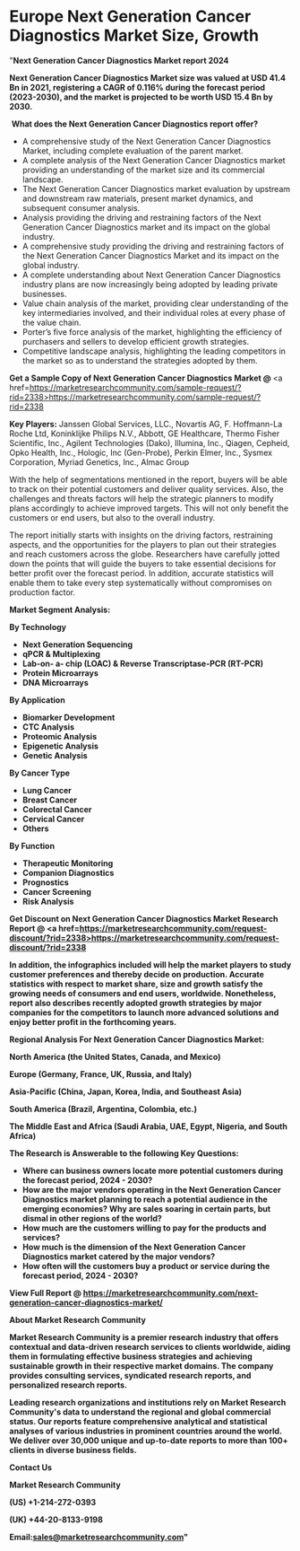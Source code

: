 # Europe Next Generation Cancer Diagnostics Market Size, Growth
"<strong>Next Generation Cancer Diagnostics Market report 2024</strong>

<strong>Next Generation Cancer Diagnostics Market size was valued at USD 41.4 Bn  in 2021, registering a CAGR of 0.116% during the forecast period (2023-2030), and the market is projected to be worth USD 15.4 Bn by 2030.</strong>

 <strong><b>What does the Next Generation Cancer Diagnostics report offer?</b></strong>
<ul>
  <li>A comprehensive study of the Next Generation Cancer Diagnostics Market, including complete evaluation of the parent market.</li>
  <li>A complete analysis of the Next Generation Cancer Diagnostics market providing an understanding of the market size and its commercial landscape.</li>
  <li>The Next Generation Cancer Diagnostics market evaluation by upstream and downstream raw materials, present market dynamics, and subsequent consumer analysis.</li>
  <li>Analysis providing the driving and restraining factors of the Next Generation Cancer Diagnostics market and its impact on the global industry.</li>
  <li>A comprehensive study providing the driving and restraining factors of the Next Generation Cancer Diagnostics Market and its impact on the global industry.</li>
  <li>A complete understanding about Next Generation Cancer Diagnostics industry plans are now increasingly being adopted by leading private businesses.</li>
  <li>Value chain analysis of the market, providing clear understanding of the key intermediaries involved, and their individual roles at every phase of the value chain.</li>
  <li>Porter’s five force analysis of the market, highlighting the efficiency of purchasers and sellers to develop efficient growth strategies.</li>
  <li>Competitive landscape analysis, highlighting the leading competitors in the market so as to understand the strategies adopted by them.</li>
</ul>

<strong>Get a Sample Copy of Next Generation Cancer Diagnostics Market @ </strong><a href=https://marketresearchcommunity.com/sample-request/?rid=2338><u>https://marketresearchcommunity.com/sample-request/?rid=2338</u></a>

<strong>Key Players:</strong> 
Janssen Global Services, LLC., Novartis AG, F. Hoffmann-La Roche Ltd, Koninklijke Philips N.V., Abbott, GE Healthcare, Thermo Fisher Scientific, Inc., Agilent Technologies (Dako), Illumina, Inc., Qiagen, Cepheid, Opko Health, Inc., Hologic, Inc (Gen-Probe), Perkin Elmer, Inc., Sysmex Corporation, Myriad Genetics, Inc., Almac Group

With the help of segmentations mentioned in the report, buyers will be able to track on their potential customers and deliver quality services. Also, the challenges and threats factors will help the strategic planners to modify plans accordingly to achieve improved targets. This will not only benefit the customers or end users, but also to the overall industry.

The report initially starts with insights on the driving factors, restraining aspects, and the opportunities for the players to plan out their strategies and reach customers across the globe. Researchers have carefully jotted down the points that will guide the buyers to take essential decisions for better profit over the forecast period. In addition, accurate statistics will enable them to take every step systematically without compromises on production factor.

<strong>Market Segment Analysis:</strong>


<strong><strong>By Technology</strong></h4>
<ul>
 	<li>Next Generation Sequencing</li>
 	<li>qPCR &amp; Multiplexing</li>
 	<li>Lab-on- a- chip (LOAC) &amp; Reverse Transcriptase-PCR (RT-PCR)</li>
 	<li>Protein Microarrays</li>
 	<li>DNA Microarrays</li>
</ul>
<strong><strong>By Application </strong></h4>
<ul>
 	<li>Biomarker Development</li>
 	<li>CTC Analysis</li>
 	<li>Proteomic Analysis</li>
 	<li>Epigenetic Analysis</li>
 	<li>Genetic Analysis</li>
</ul>
<strong><strong>By Cancer Type </strong></h4>
<ul>
 	<li>Lung Cancer</li>
 	<li>Breast Cancer</li>
 	<li>Colorectal Cancer</li>
 	<li>Cervical Cancer</li>
 	<li>Others</li>
</ul>
<strong><strong>By Function </strong></h4>
<ul>
 	<li>Therapeutic Monitoring</li>
 	<li>Companion Diagnostics</li>
 	<li>Prognostics</li>
 	<li>Cancer Screening</li>
 	<li>Risk Analysis</li>
</ul>

<strong>Get Discount on Next Generation Cancer Diagnostics Market Research Report @ </b></strong><a href=https://marketresearchcommunity.com/request-discount/?rid=2338><u>https://marketresearchcommunity.com/request-discount/?rid=2338</u></a>

In addition, the infographics included will help the market players to study customer preferences and thereby decide on production. Accurate statistics with respect to market share, size and growth satisfy the growing needs of consumers and end users, worldwide. Nonetheless, report also describes recently adopted growth strategies by major companies for the competitors to launch more advanced solutions and enjoy better profit in the forthcoming years.

<strong>Regional Analysis For Next Generation Cancer Diagnostics Market:</strong>

<strong>North America</strong> (the United States, Canada, and Mexico)

<strong>Europe</strong> (Germany, France, UK, Russia, and Italy)

<strong>Asia-Pacific</strong> (China, Japan, Korea, India, and Southeast Asia)

<strong>South America</strong> (Brazil, Argentina, Colombia, etc.)

<strong>The Middle East and Africa</strong> (Saudi Arabia, UAE, Egypt, Nigeria, and South Africa)

<strong>The Research is Answerable to the following Key Questions:</strong>
<ul>
 	<li>Where can business owners locate more potential customers during the forecast period, 2024 - 2030?</li>
 	<li>How are the major vendors operating in the Next Generation Cancer Diagnostics market planning to reach a potential audience in the emerging economies? Why are sales soaring in certain parts, but dismal in other regions of the world?</li>
 	<li>How much are the customers willing to pay for the products and services?</li>
 	<li>How much is the dimension of the Next Generation Cancer Diagnostics market catered by the major vendors?</li>
 	<li>How often will the customers buy a product or service during the forecast period, 2024 - 2030?</li>
</ul>

<strong>View Full Report @</strong> <a href=https://marketresearchcommunity.com/next-generation-cancer-diagnostics-market/>https://marketresearchcommunity.com/next-generation-cancer-diagnostics-market/</a>

<strong>About Market Research Community</strong>

Market Research Community is a premier research industry that offers contextual and data-driven research services to clients worldwide, aiding them in formulating effective business strategies and achieving sustainable growth in their respective market domains. The company provides consulting services, syndicated research reports, and personalized research reports.

Leading research organizations and institutions rely on Market Research Community's data to understand the regional and global commercial status. Our reports feature comprehensive analytical and statistical analyses of various industries in prominent countries around the world. We deliver over 30,000 unique and up-to-date reports to more than 100+ clients in diverse business fields.

<strong>Contact Us</strong>

<strong>Market Research Community</strong>

(US) +1-214-272-0393

(UK) +44-20-8133-9198

<strong>Email:</strong>sales@marketresearchcommunity.com"

